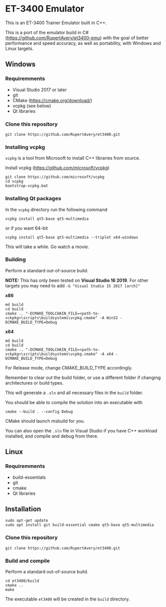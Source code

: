 # ET-3400 Emulator

This is an ET-3400 Trainer Emulator built in C++.

This is a port of the emulator build in C# (https://github.com/RupertAvery/et3400-emu) with the goal of better performance and speed accuracy, as well as portability, with Windows and Linux targets.

## Windows

### Requiremments

* Visual Studio 2017 or later
* git
* CMake (https://cmake.org/download/)
* vcpkg (see below)
* Qt libraries

### Clone this repository

```
git clone https://github.com/RupertAvery/et3400.git
```

### Installing vcpkg 

`vcpkg` is a tool from Microsoft to install C++ libraries from source.

Install vcpkg (https://github.com/microsoft/vcpkg)

```
git clone https://github.com/microsoft/vcpkg
cd vcpkg
bootstrap-vcpkg.bat
```

### Installing Qt packages

In the `vcpkg` directory run the following command

```
vcpkg install qt5-base qt5-multimedia
```

or if you want 64-bit

```
vcpkg install qt5-base qt5-multimedia --triplet x64-windows
```


This will take a while. Go watch a movie.

### Building

Perform a standard out-of-source build.

**NOTE:** This has only been tested on **Visual Studio 16 2019**. For other targets you may need to add `-G "Visual Studio 15 2017 [arch]"`

**x86**

```
md build
cd build
cmake .. "-DCMAKE_TOOLCHAIN_FILE=<path-to-vckpkg>\scripts\buildsystems\vcpkg.cmake" -A Win32 -DCMAKE_BUILD_TYPE=Debug
```

**x64**

```
md build
cd build
cmake .. "-DCMAKE_TOOLCHAIN_FILE=<path-to-vckpkg>\scripts\buildsystems\vcpkg.cmake" -A x64 -DCMAKE_BUILD_TYPE=Debug
```

For Release mode, change CMAKE_BUILD_TYPE accordingly.

Remember to clear out the build folder, or use a different folder if changing architectures or build types.
 
This will generate a `.sln` and all necessary files in the `build` folder.

You should be able to compile the solution into an executable with

```
cmake --build . --config Debug
```

CMake should launch msbuild for you.

You can also open the `.sln` file in Visual Studio if you have C++ workload installed, and compile and debug from there.


## Linux

### Requiremments

* build-essentials
* git
* cmake
* Qt libraries


## Installation

```
sudo apt-get update
sudo apt install git build-essential cmake qt5-base qt5-multimedia
```

### Clone this repository

```
git clone https://github.com/RupertAvery/et3400.git
```

### Build and compile

Perform a standard out-of-source build.

```
cd et3400/build
cmake ..
make
```

The executable `et3400` will be created in the `build` directory.